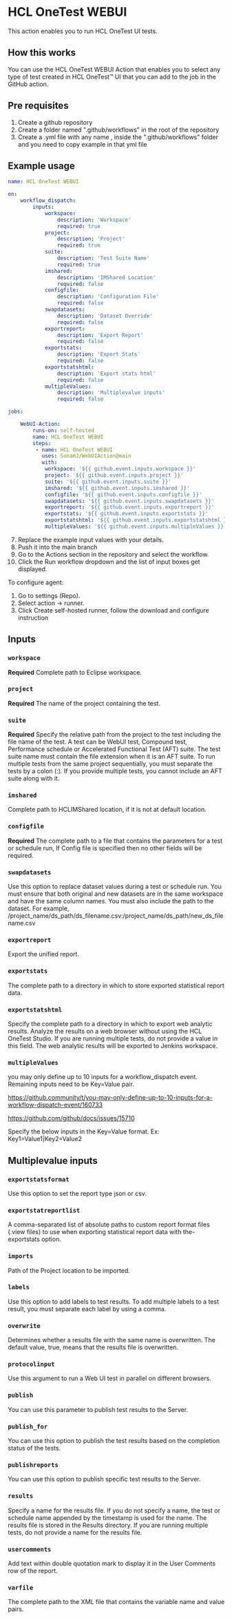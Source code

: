 # HCL OneTest WEBUI

This action enables you to run HCL OneTest UI tests.

## How this works

You can use the HCL OneTest WEBUI Action that enables you to select any type of test created in HCL OneTest™ UI that you can add to the job in the GitHub action.

## Pre requisites

1. Create a github repository
2. Create a folder named ".github/workflows" in the root of the repository
5. Create a .yml file with any name , inside the ".github/workflows" folder and you need to copy example in that yml file
## Example usage

```yaml
name: HCL OneTest WEBUI

on:
    workflow_dispatch:
        inputs:
            workspace:
                description: 'Workspace'
                required: true
            project:
                description: 'Project'
                required: true
            suite:
                description: 'Test Suite Name'
                required: true
            imshared:
                description: 'IMShared Location'
                required: false
            configfile:
                description: 'Configuration File'
                required: false
            swapdatasets:
                description: 'Dataset Override'
                required: false
            exportreport:
                description: 'Export Report'
                required: false
            exportstats:
                description: 'Export Stats'
                required: false
            exportstatshtml:
                description: 'Export stats html'
                required: false
            multipleValues:
                description: 'Multiplevalue inputs'
                required: false

jobs:

    WebUI-Action:
        runs-on: self-hosted
        name: HCL OneTest WEBUI
        steps:
         - name: HCL OneTest WEBUI
           uses: SonaHJ/WebUIAction@main
           with:
            workspace: '${{ github.event.inputs.workspace }}'
            project: '${{ github.event.inputs.project }}'
            suite: '${{ github.event.inputs.suite }}'
            imshared: '${{ github.event.inputs.imshared }}'
            configfile: '${{ github.event.inputs.configfile }}'
            swapdatasets: '${{ github.event.inputs.swapdatasets }}'
            exportreport: '${{ github.event.inputs.exportreport }}'
            exportstats: '${{ github.event.inputs.exportstats }}'
            exportstatshtml: '${{ github.event.inputs.exportstatshtml }}'
            multipleValues: '${{ github.event.inputs.multipleValues }}'

```
7. Replace the example input values with your details.
8. Push it into the main branch
9. Go to the Actions section in the repository and select the workflow.
10. Click the Run workflow dropdown and the list of input boxes get displayed.

To configure agent:
1. Go to settings (Repo).
2. Select action -> runner.
3. Click Create self-hosted runner, follow the download and configure instruction

## Inputs

### `workspace`

**Required** Complete path to Eclipse workspace.

### `project`

**Required** The name of the project containing the test.	

### `suite`

**Required** Specify the relative path from the project to the test including the file name of the test. A test can be WebUI test, Compound test, Performance schedule or Accelerated Functional Test (AFT) suite. The test suite name must contain the file extension when it is an AFT suite. To run multiple tests from the same project sequentially, you must separate the tests by a colon (:). If you provide multiple tests, you cannot include an AFT suite along with it.

### `imshared`

Complete path to HCLIMShared location, if it is not at default location.

### `configfile`

**Required** The complete path to a file that contains the parameters for a test or schedule run, If Config file is specified then no other fields will be required.

### `swapdatasets`

Use this option to replace dataset values during a test or schedule run. You must ensure that both original and new datasets are in the same workspace and have the same column names. You must also include the path to the dataset. For example, /project_name/ds_path/ds_filename.csv:/project_name/ds_path/new_ds_filename.csv

### `exportreport`

Export the unified report.

### `exportstats`

The complete path to a directory in which to store exported statistical report data.

### `exportstatshtml`

Specify the complete path to a directory in which to export web analytic results. Analyze the results on a web browser without using the HCL OneTest Studio. If you are running multiple tests, do not provide a value in this field. The web analytic results will be exported to Jenkins workspace.

### `multipleValues`

you may only define up to 10 inputs for a workflow_dispatch event. Remaining inputs need to be Key=Value pair.

https://github.community/t/you-may-only-define-up-to-10-inputs-for-a-workflow-dispatch-event/160733

https://github.com/github/docs/issues/15710

Specify the below inputs in the Key=Value format.
Ex: Key1=Value1|Key2=Value2

## Multiplevalue inputs

### `exportstatsformat`
Use this option to set the report type json or csv.

### `exportstatreportlist`
A comma-separated list of absolute paths to custom report format files (.view files) to use when exporting statistical report data with the-exportstats option.

### `imports`
Path of the Project location to be imported.

### `labels`
Use this option to add labels to test results. To add multiple labels to a test result, you must separate each label by using a comma.

### `overwrite`
Determines whether a results file with the same name is overwritten. The default value, true, means that the results file is overwritten.

### `protocolinput`
Use this argument to run a Web UI test in parallel on different browsers.

### `publish`
You can use this parameter to publish test results to the Server.

### `publish_for`
You can use this option to publish the test results based on the completion status of the tests.

### `publishreports`
You can use this option to publish specific test results to the Server.

### `results`
Specify a name for the results file. If you do not specify a name, the test or schedule name appended by the timestamp is used for the name. The results file is stored in the Results directory. If you are running multiple tests, do not provide a name for the results file.

### `usercomments`
Add text within double quotation mark to display it in the User Comments row of the report.

### `varfile`
The complete path to the XML file that contains the variable name and value pairs.

